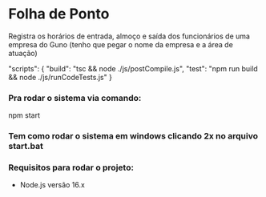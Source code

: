 # Folha de Ponto
Registra os horários de entrada, almoço e saída dos funcionários de uma empresa do Guno (tenho que pegar o nome da empresa e a área de atuação)



"scripts": {
    "build": "tsc && node ./js/postCompile.js",
    "test": "npm run build && node ./js/runCodeTests.js"
  }


### Pra rodar o sistema via comando:
npm start

### Tem como rodar o sistema em windows clicando 2x no arquivo start.bat

### Requisitos para rodar o projeto:
- Node.js versão 16.x